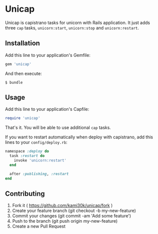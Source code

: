 # Unicap

Unicap is capistrano tasks for unicorn with Rails application.
It just adds three `cap` tasks, `unicorn:start`, `unicorn:stop` and `unicorn:restart`.

## Installation

Add this line to your application's Gemfile:

```ruby
gem 'unicap'
```

And then execute:

```
$ bundle
```

## Usage

Add this line to your application's Capfile:

```ruby
require 'unicap'
```

That's it.
You will be able to use additional `cap` tasks.

If you want to restart automatically when deploy with capistrano, add this lines to your `config/deploy.rb`:

```ruby
namespace :deploy do
  task :restart do
    invoke 'unicorn:restart'
  end

  after :publishing, :restart
end
```

## Contributing

1. Fork it ( https://github.com/kami30k/unicap/fork )
2. Create your feature branch (git checkout -b my-new-feature)
3. Commit your changes (git commit -am 'Add some feature')
4. Push to the branch (git push origin my-new-feature)
5. Create a new Pull Request
